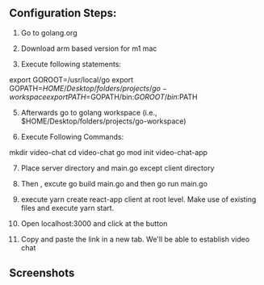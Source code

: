 ## Configuration Steps:

1. Go to golang.org

2. Download arm based version for m1 mac

3. Execute following statements:

export GOROOT=/usr/local/go
export GOPATH=$HOME/Desktop/folders/projects/go-workspace
export PATH=$GOPATH/bin:$GOROOT/bin:$PATH

5. Afterwards go to golang workspace (i.e., $HOME/Desktop/folders/projects/go-workspace)

6. Execute Following Commands:

mkdir video-chat
cd video-chat
go mod init video-chat-app

7. Place server directory and main.go except client directory

8. Then , excute go build main.go and then go run main.go

9. execute yarn create react-app client at root level. Make use of existing files and execute yarn start.

10. Open localhost:3000 and click at the button

11. Copy and paste the link in a new tab. We'll be able to establish video chat

## Screenshots
